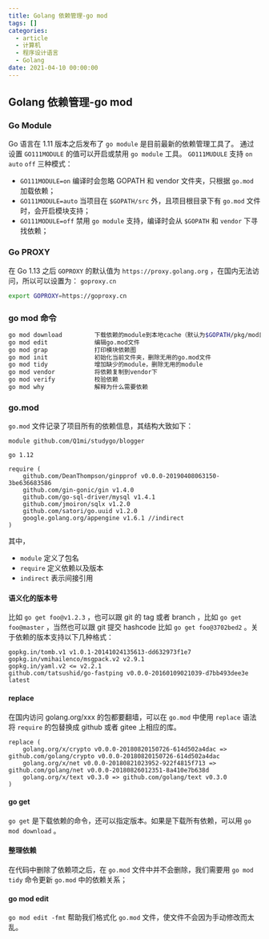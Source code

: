 ```yaml
---
title: Golang 依赖管理-go mod
tags: []
categories:
  - article
  - 计算机
  - 程序设计语言
  - Golang
date: 2021-04-10 00:00:00
---
```


## Golang 依赖管理-go mod

### Go Module

Go 语言在 1.11 版本之后发布了 `go module` 是目前最新的依赖管理工具了。
通过设置 `GO111MODULE` 的值可以开启或禁用 `go module` 工具。
`GO111MUDULE` 支持 `on` `auto` `off` 三种模式：

- `GO111MODULE=on` 编译时会忽略 GOPATH 和 vendor 文件夹，只根据 `go.mod` 加载依赖；
- `GO111MODULE=auto` 当项目在 `$GOPATH/src` 外，且项目根目录下有 `go.mod` 文件时，会开启模块支持；
- `GO111MODULE=off` 禁用 `go module` 支持，编译时会从 `$GOPATH` 和 `vendor` 下寻找依赖；

### Go PROXY

在 Go 1.13 之后 `GOPROXY` 的默认值为 `https://proxy.golang.org` ，在国内无法访问，所以可以设置为： `goproxy.cn`

```BASH
export GOPROXY=https://goproxy.cn
```

### go mod 命令

```BASH
go mod download         下载依赖的module到本地cache（默认为$GOPATH/pkg/mod目录）
go mod edit             编辑go.mod文件
go mod grap             打印模块依赖图
go mod init             初始化当前文件夹，删除无用的go.mod文件
go mod tidy             增加缺少的module，删除无用的module
go mod vendor           将依赖复制到vendor下
go mod verify           校验依赖
go mod why              解释为什么需要依赖
```

### go.mod

`go.mod` 文件记录了项目所有的依赖信息，其结构大致如下：

```code
module github.com/Q1mi/studygo/blogger

go 1.12

require (
    github.com/DeanThompson/ginpprof v0.0.0-20190408063150-3be636683586
    github.com/gin-gonic/gin v1.4.0
    github.com/go-sql-driver/mysql v1.4.1
    github.com/jmoiron/sqlx v1.2.0
    github.com/satori/go.uuid v1.2.0
    google.golang.org/appengine v1.6.1 //indirect
)
```

其中，

- `module` 定义了包名
- `require` 定义依赖以及版本
- `indirect` 表示间接引用

#### 语义化的版本号

比如 `go get foo@v1.2.3` ，也可以跟 git 的 tag 或者 branch ，比如 `go get foo@master` ，当然也可以跟 git 提交 hashcode 比如 `go get foo@3702bed2` 。关于依赖的版本支持以下几种格式：

```code
gopkg.in/tomb.v1 v1.0.1-20141024135613-dd632973f1e7
gopkg.in/vmihailenco/msgpack.v2 v2.9.1
gopkg.in/yaml.v2 <= v2.2.1
github.com/tatsushid/go-fastping v0.0.0-20160109021039-d7bb493dee3e
latest
```

#### replace

在国内访问 golang.org/xxx 的包都要翻墙，可以在 `go.mod` 中使用 `replace` 语法将 `require` 的包替换成 github 或者 gitee 上相应的库。

```code
replace (
    golang.org/x/crypto v0.0.0-20180820150726-614d502a4dac => github.com/golang/crypto v0.0.0-20180820150726-614d502a4dac
    golang.org/x/net v0.0.0-20180821023952-922f4815f713 => github.com/golang/net v0.0.0-20180826012351-8a410e7b638d
    golang.org/x/text v0.3.0 => github.com/golang/text v0.3.0
)
```

#### go get

`go get` 是下载依赖的命令，还可以指定版本。如果是下载所有依赖，可以用 `go mod download` 。

#### 整理依赖

在代码中删除了依赖项之后，在 `go.mod` 文件中并不会删除，我们需要用 `go mod tidy` 命令更新 `go.mod` 中的依赖关系；

#### go mod edit

`go mod edit -fmt` 帮助我们格式化 `go.mod` 文件，使文件不会因为手动修改而太乱。
